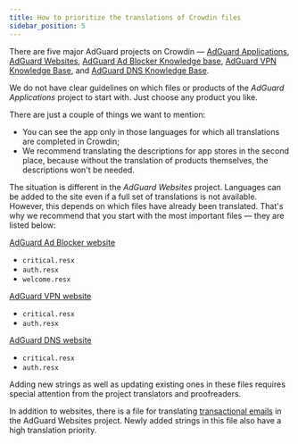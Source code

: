 ```yaml
---
title: How to prioritize the translations of Crowdin files
sidebar_position: 5
---
```


There are five major AdGuard projects on Crowdin — [AdGuard Applications](https://crowdin.com/project/adguard-applications), [AdGuard Websites](https://crowdin.com/project/adguard-websites), [AdGuard Ad Blocker Knowledge base](https://crowdin.com/project/adguard-knowledge-base), [AdGuard VPN Knowledge Base](https://crowdin.com/project/adguard-vpn-knowledge-base), and [AdGuard DNS Knowledge Base](https://crowdin.com/project/adguard-knowledge-bases).

We do not have clear guidelines on which files or products of the *AdGuard Applications* project to start with. Just choose any product you like.

There are just a couple of things we want to mention:

- You can see the app only in those languages for which all translations are completed in Crowdin;
- We recommend translating the descriptions for app stores in the second place, because without the translation of products themselves, the descriptions won't be needed.

The situation is different in the *AdGuard Websites* project. Languages can be added to the site even if a full set of translations is not available. However, this depends on which files have already been translated. That's why we recommend that you start with the most important files — they are listed below:

[AdGuard Ad Blocker website](https://crowdin.com/project/adguard-websites/en#/adguard.com)

- `critical.resx`
- `auth.resx`
- `welcome.resx`

[AdGuard VPN website](https://crowdin.com/project/adguard-websites/en#/adguard-vpn.com)

- `critical.resx`
- `auth.resx`

[AdGuard DNS website](https://crowdin.com/project/adguard-websites/en#/adguard-dns.com)

- `critical.resx`
- `auth.resx`

Adding new strings as well as updating existing ones in these files requires special attention from the project translators and proofreaders.

In addition to websites, there is a file for translating [transactional emails](https://crowdin.com/project/adguard-websites/en#/emails) in the AdGuard Websites project. Newly added strings in this file also have a high translation priority.
